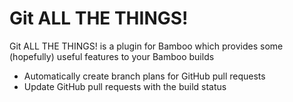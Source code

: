 # Git ALL THE THINGS!

Git ALL THE THINGS! is a plugin for Bamboo which provides some (hopefully) useful features to your Bamboo builds

* Automatically create branch plans for GitHub pull requests
* Update GitHub pull requests with the build status
